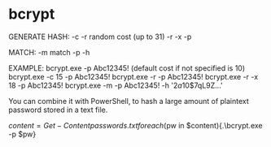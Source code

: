 # bcrypt

GENERATE HASH:
-c <cost>
-r random cost (up to 31)
-r -x <max random cost>
-p <password to hash>

MATCH: 
-m match
-p <password to match>
-h <hash to match>
 
EXAMPLE:
bcrypt.exe -p Abc12345! (default cost if not specified is 10)
bcrypt.exe -c 15 -p Abc12345!
bcrypt.exe -r -p Abc12345!
bcrypt.exe -r -x 18 -p Abc12345!
bcrypt.exe -m -p Abc12345! -h '$2a$10$7qL9Z...'

You can combine it with PowerShell, to hash a large amount of plaintext password stored in a text file.

$content = Get-Content passwords.txt
foreach($pw in $content){.\bcrypt.exe -p $pw}